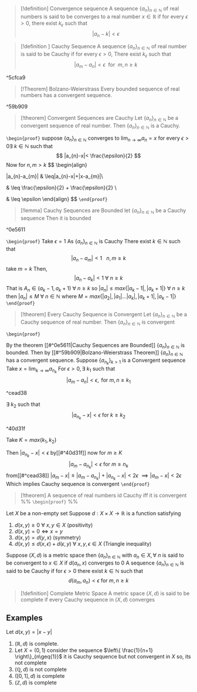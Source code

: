 >[!definition] Convergence sequence
>A sequence $\left\{ a_{n} \right\}_{n \in \mathbb{N}}$ of real numbers is said to be converges to a real number $x\in \mathbb{R}$ if for every $\epsilon>0$, there exist $k_{\epsilon}$ such that 
>$$|a_{n}-k|<\epsilon$$


>[!definition ] Cauchy Sequence 
>A sequence $\left\{ a_{n} \right\}_{n \in \mathbb{N}}$ of real number is said to be Cauchy if for every $\epsilon>0$, There exist $k_{\epsilon}$ such that
>$$|a_{m}-a_{n}| < \epsilon \ \ \text{for}\ \ m,n\geq k
>$$

^5cfca9


>[!Theorem] Bolzano-Weierstrass
>Every bounded sequence of real numbers has a convergent sequence.

^59b909


>[!theorem] Convergent Sequences are Cauchy
>Let  $\left\{ a_{n} \right\}_{n \in \mathbb{N}}$ be a convergent sequence of real number. Then  $\left\{ a_{n} \right\}_{n \in \mathbb{N}}$ is a Cauchy.

`\begin{proof}`
suppose $\left\{ a_{n} \right\}_{n \in \mathbb{N}}$ converges to $\lim_{ n \to \infty }a_{n}=x$ 
for every $\epsilon>0 \exists \ k\in \mathbb{N}$ such that 
$$
|a_{n}-x|< \frac{\epsilon}{2}
$$
Now for $n,m>k$
$$
\begin{align}


|a_{n}-a_{m}| & \leq|a_{n}-x|+|x-a_{m}|\\

 & \leq \frac{\epsilon}{2} + \frac{\epsilon}{2} \\
 
 & \leq \epsilon
\end{align}
$$
`\end{proof}`


>[!lemma] Cauchy Sequences are Bounded
>let $\left\{ a_{n} \right\}_{n \in \mathbb{N}}$ be a Cauchy sequence
>Then it is bounded

^0e5611

`\begin{proof}`
Take $\epsilon=1$ As $\left\{ a_{n} \right\}_{n \in \mathbb{N}}$ is Cauchy There exist $k\in \mathbb{N}$ such that 
$$
|a_{n}-a_{m}|<1 \ \ \  n,m\geq k 
$$
take $m=k$ Then,
$$
|a_{n}-a_{k}|<1 \ \forall \ n\geq k
$$
That is $A_{n}\in(a_{k}-1,a_{k}+1) \ \forall \ n\geq k$ 
so $|a_{n}|\leq max\left\{ |a_{k}-1|,|a_{k}+1| \right\} \ \forall \ n\geq k$ 
then $|a_{n}|\leq M \ \forall \ n\in \mathbb{N}$ where $M=max\left\{ |a_{2}|,|a_{1}|\dots|a_{k}|,|a_{k}+1|,|a_{k}-1| \right\}$
`\end{proof}`


>[!theorem] Every Cauchy Sequence is Convergent
>Let $\left\{ a_{n} \right\}_{n \in \mathbb{N}}$ be a Cauchy sequence of real number. Then $\left\{ a_{n} \right\}_{n \in \mathbb{N}}$  is convergent


`\begin{proof}`

By the theorem [[#^0e5611|Cauchy Sequences are Bounded]] $\left\{ a_{n} \right\}_{n \in \mathbb{N}}$ is bounded. Then by [[#^59b909|Bolzano-Weierstrass Theorem]] $\left\{ a_{n} \right\}_{n \in \mathbb{N}}$ has a convergent sequence.
Suppose $\left\{ a_{n_{k}} \right\}_{k >1}$ is a Convergent sequence
Take $x=\lim_{ k \to \infty } a_{n_{k}}$ 
For $\epsilon>0, \exists \ k_{1}$ such that
$$
|a_{m}-a_{n}|<\epsilon, \text{   for } m,n\geq k_{1}
$$

^cead38

$\exists \ k_{2}$ such that
$$
|a_{n_{k}} -x| < \epsilon \text{ for  } k\geq k_{2}
$$

^40d31f


Take $K=max\left\{ k_{1},k_{2} \right\}$

Then $|a_{n_{k}}-x|<\epsilon$ by[[#^40d31f]]
now for $m\geq K$
$$
|a_{m}-a_{n_{k}}|<\epsilon \text{ for } m\geq n_{k }
$$
from[[#^cead38]]
$|a_{m}-x|\leq|a_{m}-a_{n_{k}}|+|a_{n_{k}}-x| <2\epsilon$
$\implies |a_{m} -x|<2\epsilon$
Which implies Cauchy sequence is convergent
`\end{proof}`

>[!theorem] 
>A sequence of real numbers id Cauchy iff it is convergent
%% 
`\begin{proof}` %%

Let $X$ be a non-empty set
Suppose $d:X\times X \to \mathbb{R}$ is a function satisfying
1. $d(x,y)\geq0 \ \forall \ x,y\in X$ (positivity)
2. $d(x,y)=0 \iff x=y$
3. $d(x,y)=d(y,x)$ (symmetry)
4. $d(x,y)\leq d(x,\epsilon)+d(\epsilon,y) \ \forall \ x,y,\epsilon \in X$ (Triangle inequality)

Suppose $(X,d)$ is a metric space then $\left\{ a_{n} \right\}_{n \in \mathbb{N}}$ with $a_{n}\in X, \forall \ n$ is said to be convergent to $x\in X$ if ${d(a_{n},x)}$ converges to $0$
A sequence $\left\{ a_{n} \right\}_{n \in \mathbb{N}}$ is said to be Cauchy if for $\epsilon>0$ there exist $k\in \mathbb{N}$ such that
$$
d(a_{m},a_{n})<\epsilon \text{  for   } m,n\geq k
$$

>[!definition] Complete Metric Space
>A metric space $(X,d)$ is said to be complete if every Cauchy sequence in $(X,d)$ converges
## Examples
Let $d(x,y)=|x-y|$ 
1. $(\mathbb{R},d)$ is complete.
2. Let $X=(0,1)$ consider the sequence $\left\{ \frac{1}{n+1} \right\}_{n\geq{1}}$ it is Cauchy sequence but not convergent in $X$ so, its not complete
3. $(\mathbb{Q},d)$ is not complete
4. $([0,1],d)$ is complete
5. $(\mathbb{Z},d)$ is complete

